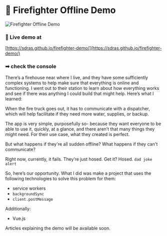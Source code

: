 # 🚨 Firefighter Offline Demo

![Firefighter Offline Demo](https://s3-us-west-2.amazonaws.com/s.cdpn.io/28963/firefighter-sm.gif 'Firefighter Offline Demo')

### 🔗 Live demo at

[https://sdras.github.io/firefighter-demo/](https://sdras.github.io/firefighter-demo/)

### ➡ check the console

There’s a firehouse near where I live, and they have some sufficiently complex systems to help make sure that everything is online and functioning. I went out to their station to learn about how everything works and see if there was anything I could build that might help. Here’s what I learned:

When the fire truck goes out, it has to communicate with a dispatcher, which will help facilitate if they need more water, supplies, or backup.

The app is very simple, purposefully so- because they want everyone to be able to use it, quickly, at a glance, and there aren’t that many things they might need. For their use case, what they created is perfect.

But what happens if they're all sudden offline? What happens if they can't communicate?

Right now, currently, it fails. They’re just hosed. Get it? Hosed. `dad joke alert`

So, here’s our opportunity. What I did was make a project that uses the following technologies to solve this problem for them:

* service workers
* `backgroundSync`
* `client.postMessage`

Additionally:

* Vue.js

Articles explaining the demo will be available soon.
